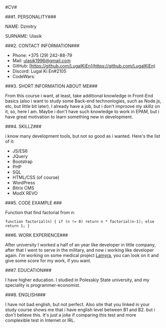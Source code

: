 #CV#

###1. PERSONALITY###

NAME: Dzmitry

SURNAME: Ulasik

###2. CONTACT INFORMATION###

+ Phone: +375 (29) 242-88-79
+ Mail: ulasik1996@gmail.com
+ GitHub: [https://github.com/LugalKiEn](https://github.com/LugalKiEn)
+ Discord: Lugal Ki En#2105 
+ CodeWars: 

###3. SHORT INFORMATION ABOUT ME###

From this course i want, at least, take additional knowledge in Front-End basics (also i want to study some Back-end technonlogies, such as Node.js, etc, but little bit later). I already have a job, but i don't improove my skillz on it, so, here I am. Maybe i don't have such knowledge to work in EPAM, but i have great motivation to learn something new in development.

###4. SKILLZ###

i know many development tools, but not so good as i wanted. Here's the list of it:

+ JS/ES6
+ JQuery
+ Bootstrap
+ PHP
+ SQL
+ HTML/CSS (of course)
+ WordPress
+ Bitrix CMS
+ ModX REVO

###5. CODE EXAMPLE ###

Function that find factorial from n:

`function factorial(n)
{
  if (n != 0) return n * factorial(n-1);
  else return 1;
}`

###6. WORK EXPERIENCE###

After university I worked a half of an year like developer in little company, after that I went to serve in the military, and now i working like developer again.
I'm working on some medical project [Lamyra](https://probacto.lamyra.org/), you can look on it and give some score for my work, if you want.

###7. EDUCATION###

I have higher education. I studied in Polesskiy State university, and my speciality is programmer-economist.

###8. ENGLISH###

I have not bad english, but not perfect. Also site that you linked in your study course shows me that i have english level between B1 and B2. but i don't believe this. It's just a joke if comparing this test and more complexible test in Internet or IRL.

